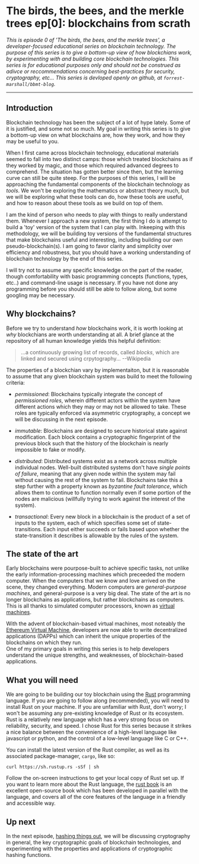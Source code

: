 # The birds, the bees, and the merkle trees ep[0]: blockchains from scrath

*This is episode 0 of 'The birds, the bees, and the merkle trees',
a developer-focused educational series on blockchain technology.
The purpose of this series is to give a bottom-up view of how blockchians
work, by experimenting with and building core blockchain technologies.
This series is for educational purposes only and should not be construed
as adivce or reccommendations concerning best-practices for security,
cryptography, etc... This series is devloped openly on github, 
at `forrest-marshall/bbmt-blog`.*

---

## Introduction

Blockchain technology has been the subject of a lot of hype lately.
Some of it is justified, and some not so much.  My goal in writing
this series is to give a bottom-up view on what blockchains are,
how they work, and how they may be useful to you.

When I first came across blockchain technology, educational materials seemed
to fall into two distinct camps: those which treated blockchains as if they
worked by magic, and those which required advanced degrees to comprehend.
The situation has gotten better since then, but the learning curve can still
be quite steep.  For the purposes of this series, I will be approaching the
fundamental components of the blockchain technology as *tools*.  We won't be 
exploring the mathematics or abstract theory much, but we will be exploring 
what these tools can do, how these tools are useful, and how to reason about 
these tools as we build on top of them.

I am the kind of person who needs to play with things to really understand them.
Whenever I approach a new system, the first thing I do is attempt to
build a 'toy' version of the system that I can play with.  Inkeeping with this
methodology, we will be building toy versions of the fundamental structures
that make blockchains useful and interesting, including building our own
pseudo-blockchain(s).  I am going to favor clarity and simplicity over efficiency
and robustness, but you should have a working understanding of blockchain 
technology by the end of this series.

I will try not to assume any specific knowledge on the part of the reader, though
comfortability with basic programming concepts (functions, types, etc..) and
command-line usage is necessary.  If you have not done any programming before
you should still be able to follow along, but some googling may be necessary.



## Why blockchains?

Before we try to understand *how* blockchains work, it is worth looking at *why* blockchians
are worth understanding at all.  A brief glance at the repository of all human knowledge
yields this helpful definition:

> ...a continuously growing list of records, called *blocks*, which are linked
> and secured using crpytography... --Wikipedia

The properties of a blockchian vary by implementaiton, but it is reasonable to assume that any given
blockchain system was build to meet the following criteria:

- *permissioned*:  Blockchains typically integrate the concept of *permissioned roles*,
  wherein different actors within the system have different actions which they may or
  may not be allowed to take.  These roles are typically enforced via asymmetric
  cryptography, a concept we will be discussing in the next episode.

- *immutable*:  Blockchains are designed to secure historical state against modification.
  Each block contains a cryptographic fingerprint of the previous block such that the
  history of the blockchain is nearly impossible to fake or modify.

- *distributed*:  Distributed systems exist as a network across multiple individual nodes.
  Well-built distributed systems don't have *single points of failure*, meaning that any
  given node within the system may fail without causing the rest of the system to fail.
  Blockchains take this a step  further with a property known as *byzantine fault tolerance*, 
  which allows them to continue to function normally even if some portion of the nodes are 
  malicious (willfully trying to work against the interest of the system).

- *transactional*:  Every new block in a blockchain is the product of a set of inputs to the system, 
  each of which specifies some set of state-transitions.  Each input either succeeds or fails
  based upon whether the state-transition it describes is allowable by the rules of the system.


## The state of the art

Early blockchains were pourpose-built to achieve specific tasks, not unlike the early 
information-processing machines which preceeded the modern computer.  When the computers 
that we know and love arrived on the scene, they changed everything.  Modern computers are
*general-purpose machines*, and general-purpose is a very big deal.  The state of the art 
is no longer blockchains as applications, but rather blockchains as computers.  This is 
all thanks to simulated computer processors, known as 
[virtual machines](https://en.wikipedia.org/wiki/Virtual_machine).

With the advent of blockchain-based virtual machines, most noteably the 
[Ethereum Virtual Machine](https://en.wikipedia.org/wiki/Ethereum#Ethereum_Virtual_Machine),
developers are now able to write decentralized applications (DAPPs) which can inherit 
the unique properties of the blockchains on which they run.  
One of my primary goals in writing this series is to help developers understand the 
unique strengths, and weaknesses, of blockchain-based applications.


## What you will need 

We are going to be building our toy blockchain using the [Rust](https://www.rust-lang.org)
programming language.  If you are going to follow along (recommended), you will need
to install Rust on your machine.  If you are unfamiliar with Rust, don't worry; I won't
be assuming any pre-existing knowledge of Rust or its ecosystem.  Rust is a relatively new
language which has a very strong focus on reliability, security, and speed.  I chose
Rust for this series because it strikes a nice balance between the convenience of a 
high-level language like javascript or python, and the control of a low-level language 
like C or C++.

You can install the latest version of the Rust compiler, as well as its associated 
package-manager, `cargo`, like so:

```
curl https://sh.rustup.rs -sSf | sh
```

Follow the on-screen instructions to get your local copy of Rust set up.  If you want
to learn more about the Rust language, the [rust book](https://doc.rust-lang.org/book/second-edition/) 
is an excellent open-source book which has been developed in parallel with the language, 
and covers all of the core features of the language in a friendly and accessible way.


## Up next

In the next episode, [hashing things out](./episode-1.md), we will be discussing cryptography
in general, the key cryptographic goals of blockchain technologies, and experimenting
with the properties and applications of cryptographic hashing functions.

